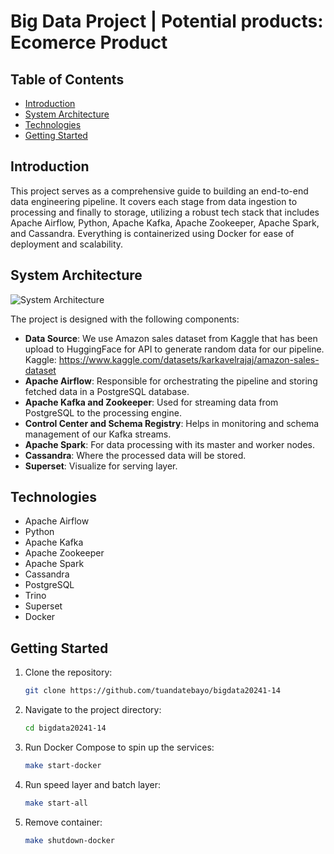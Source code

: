 # Big Data Project | Potential products: Ecomerce Product

## Table of Contents
- [Introduction](#introduction)
- [System Architecture](#system-architecture)
- [Technologies](#technologies)
- [Getting Started](#getting-started)

## Introduction

This project serves as a comprehensive guide to building an end-to-end data engineering pipeline. It covers each stage from data ingestion to processing and finally to storage, utilizing a robust tech stack that includes Apache Airflow, Python, Apache Kafka, Apache Zookeeper, Apache Spark, and Cassandra. Everything is containerized using Docker for ease of deployment and scalability.

## System Architecture

![System Architecture](https://github.com/tuandatebayo/bigdata20241-14/blob/main/Architecture.png)

The project is designed with the following components:

- **Data Source**: We use Amazon sales dataset from Kaggle that has been upload to HuggingFace for API to generate random data for our pipeline.
Kaggle: https://www.kaggle.com/datasets/karkavelrajaj/amazon-sales-dataset
- **Apache Airflow**: Responsible for orchestrating the pipeline and storing fetched data in a PostgreSQL database.
- **Apache Kafka and Zookeeper**: Used for streaming data from PostgreSQL to the processing engine.
- **Control Center and Schema Registry**: Helps in monitoring and schema management of our Kafka streams.
- **Apache Spark**: For data processing with its master and worker nodes.
- **Cassandra**: Where the processed data will be stored.
- **Superset**: Visualize for serving layer.

## Technologies

- Apache Airflow
- Python
- Apache Kafka
- Apache Zookeeper
- Apache Spark
- Cassandra
- PostgreSQL
- Trino
- Superset
- Docker

## Getting Started

1. Clone the repository:
    ```bash
    git clone https://github.com/tuandatebayo/bigdata20241-14
    ```

2. Navigate to the project directory:
    ```bash
    cd bigdata20241-14
    ```
3. Run Docker Compose to spin up the services:
    ```bash
    make start-docker 
    ```
4. Run speed layer and batch layer:
    ```bash
    make start-all
    ```
5. Remove container:
    ```bash
    make shutdown-docker
    ```

